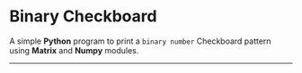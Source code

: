 # Binary Checkboard

A simple **Python** program to print a `binary number` Checkboard pattern using **Matrix** and **Numpy** modules.

--------------------------
